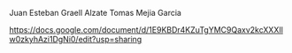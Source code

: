 Juan Esteban Graell Alzate
Tomas Mejia Garcia

https://docs.google.com/document/d/1E9KBDr4KZuTgYMC9Qaxv2kcXXXIlw0zkyhAzi1DgNi0/edit?usp=sharing
